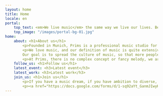 ```yaml
---
layout: home
title: Home
locale: en
portal:
    top_text: <em>We live music</em> the same way we live our lives. Being fresh and persistent.
    top_image: "/images/portal-bg-01.jpg"
home:
    about: <h1>About us</h1>
        <p>Founded in Munich, Prims is a professional music studio for young musicians who have a music dream.</p>
        <p>We love music, and our definition of music is quite extensive. Whether it is classical or folk, oriental or occidental, we want to interpret it in a new way.
        Our goal is to spread the culture of music, so that more people could get to know and appreciate a new sort of music.</p>
        <p>At Prims, there is no complex concept or fancy melody, we are just a group of happy musicians with our joyful music.</p>
    follow_us: <h1>Follow us</h1>
    latest_event: <h3>Latest event</h3>
    latest_work: <h3>Latest work</h3>
    join_us: <h1>Join us</h1>
        <p>If you have a music dream, if you have ambition to diverse, we welcome you to join us.</p>
        <p><a href="https://docs.google.com/forms/d/1-sq92aYt_GanmJIwyH-V5WAZGYbiF4p1JOw-gu-vIww/viewform?entry.1981904886=English" target="_blank">Join us now</a></p>
---
```

